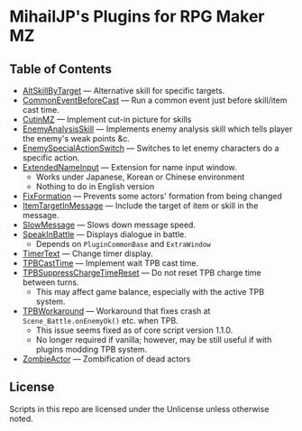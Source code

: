 MihailJP's Plugins for RPG Maker MZ
===================================

## Table of Contents ##
- [AltSkillByTarget](AltSkillByTarget.js) — Alternative skill for specific targets.
- [CommonEventBeforeCast](CommonEventBeforeCast.js) — Run a common event just before skill/item cast time.
- [CutinMZ](CutinMZ.js) — Implement cut-in picture for skills
- [EnemyAnalysisSkill](EnemyAnalysisSkill.js) — Implements enemy analysis skill which tells player the enemy's weak points &c.
- [EnemySpecialActionSwitch](EnemySpecialActionSwitch.js) — Switches to let enemy characters do a specific action.
- [ExtendedNameInput](ExtendedNameInput.js) — Extension for name input window.
  - Works under Japanese, Korean or Chinese environment
  - Nothing to do in English version
- [FixFormation](FixFormation.js) — Prevents some actors' formation from being changed
- [ItemTargetInMessage](ItemTargetInMessage.js) — Include the target of item or skill in the message.
- [SlowMessage](SlowMessage.js) — Slows down message speed.
- [SpeakInBattle](SpeakInBattle.js) — Displays dialogue in battle.
  - Depends on `PluginCommonBase` and `ExtraWindow`
- [TimerText](TimerText.js) — Change timer display.
- [TPBCastTime](TPBCastTime.js) — Implement wait TPB cast time.
- [TPBSuppressChargeTimeReset](TPBSuppressChargeTimeReset.js) — Do not reset TPB charge time between turns.
  - This may affect game balance, especially with the active TPB system.
- [TPBWorkaround](TPBWorkaround.js) — Workaround that fixes crash at `Scene_Battle.onEnemyOk()` etc. when TPB.
  - This issue seems fixed as of core script version 1.1.0.
  - No longer required if vanilla; however, may be still useful if with plugins modding TPB system.
- [ZombieActor](ZombieActor.js) — Zombification of dead actors

## License ##
Scripts in this repo are licensed under the Unlicense unless otherwise noted.
